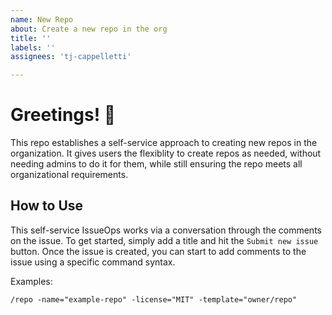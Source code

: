 ```yaml
---
name: New Repo
about: Create a new repo in the org
title: ''
labels: ''
assignees: 'tj-cappelletti'

---
```


# Greetings! :wave:
This repo establishes a self-service approach to creating new repos in the organization.
It gives users the flexiblity to create repos as needed, without needing admins to do it for them, while still ensuring the repo meets all organizational requirements.

## How to Use
This self-service IssueOps works via a conversation through the comments on the issue.
To get started, simply add a title and hit the `Submit new issue` button.
Once the issue is created, you can start to add comments to the issue using a specific command syntax.

Examples:
```
/repo -name="example-repo" -license="MIT" -template="owner/repo"
```